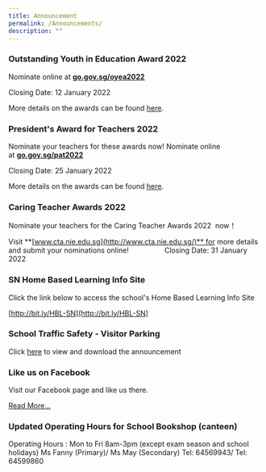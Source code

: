 ```yaml
---
title: Announcement
permalink: /Announcements/
description: ""
---
```

### Outstanding Youth in Education Award 2022

Nominate online at [**go.gov.sg/oyea2022**](https://go.gov.sg/oyea2022)

Closing Date: 12 January 2022

More details on the awards can be found [here](https://academyofsingaporeteachers.moe.edu.sg/professional-recognition).

### President's Award for Teachers 2022

Nominate your teachers for these awards now! Nominate online at [**go.gov.sg/pat2022**](https://go.gov.sg/pat2022)

Closing Date: 25 January 2022

More details on the awards can be found [here](https://academyofsingaporeteachers.moe.edu.sg/professional-recognition).

### Caring Teacher Awards 2022

Nominate your teachers for the Caring Teacher Awards 2022  now！

Visit **[www.cta.nie.edu.sg](http://www.cta.nie.edu.sg/)** for more details and submit your nominations online!                  Closing Date: 31 January 2022

### SN Home Based Learning Info Site

Click the link below to access the school's Home Based Learning Info Site

[http://bit.ly/HBL-SN](http://bit.ly/HBL-SN)

### School Traffic Safety - Visitor Parking

Click [here](/files/School%20Traffic%20Safety-Visitor%20parking.pdf) to view and download the announcement

### Like us on Facebook

Visit our Facebook page and like us there. 

[Read More...](http://www.facebook.com/CHIJStNicholasGirls)

### Updated Operating Hours for School Bookshop (canteen)

Operating Hours : Mon to Fri 8am-3pm (except exam season and school holidays) Ms Fanny (Primary)/ Ms May (Secondary) Tel: 64569943/ Tel: 64599860